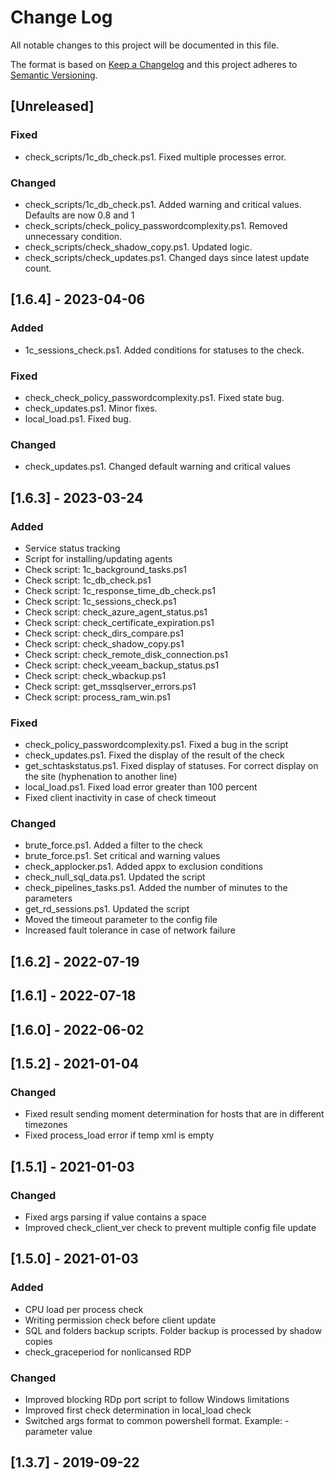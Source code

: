 # Change Log
All notable changes to this project will be documented in this file.

The format is based on [Keep a Changelog](http://keepachangelog.com/)
and this project adheres to [Semantic Versioning](http://semver.org/).

## [Unreleased]

### Fixed

- check_scripts/1c_db_check.ps1. Fixed multiple processes error.

### Changed

- check_scripts/1c_db_check.ps1. Added warning and critical values. Defaults are now 0.8 and 1
- check_scripts/check_policy_passwordcomplexity.ps1. Removed unnecessary condition.
- check_scripts/check_shadow_copy.ps1. Updated logic.
- check_scripts/check_updates.ps1. Changed days since latest update count.

## [1.6.4] - 2023-04-06

### Added

- 1c_sessions_check.ps1. Added conditions for statuses to the check.

### Fixed

- check_check_policy_passwordcomplexity.ps1. Fixed state bug.
- check_updates.ps1. Minor fixes.
- local_load.ps1. Fixed bug.

### Changed

- check_updates.ps1. Changed default warning and critical values

## [1.6.3] - 2023-03-24

### Added

- Service status tracking
- Script for installing/updating agents
- Check script: 1c_background_tasks.ps1
- Check script: 1c_db_check.ps1
- Check script: 1c_response_time_db_check.ps1
- Check script: 1c_sessions_check.ps1
- Check script: check_azure_agent_status.ps1
- Check script: check_certificate_expiration.ps1
- Check script: check_dirs_compare.ps1
- Check script: check_shadow_copy.ps1
- Check script: check_remote_disk_connection.ps1
- Check script: check_veeam_backup_status.ps1
- Check script: check_wbackup.ps1
- Check script: get_mssqlserver_errors.ps1
- Check script: process_ram_win.ps1

### Fixed

- check_policy_passwordcomplexity.ps1. Fixed a bug in the script
- check_updates.ps1. Fixed the display of the result of the check
- get_schtaskstatus.ps1. Fixed display of statuses. For correct display on the site (hyphenation to another line)
- local_load.ps1. Fixed load error greater than 100 percent
- Fixed client inactivity in case of check timeout

### Changed

- brute_force.ps1. Added a filter to the check
- brute_force.ps1. Set critical and warning values
- check_applocker.ps1. Added appx to exclusion conditions
- check_null_sql_data.ps1. Updated the script
- check_pipelines_tasks.ps1. Added the number of minutes to the parameters
- get_rd_sessions.ps1. Updated the script
- Moved the timeout parameter to the config file
- Increased fault tolerance in case of network failure

## [1.6.2] - 2022-07-19

## [1.6.1] - 2022-07-18

## [1.6.0] - 2022-06-02

## [1.5.2] - 2021-01-04

### Changed
- Fixed result sending moment determination for hosts that are in different timezones
- Fixed process_load error if temp xml is empty

## [1.5.1] - 2021-01-03

### Changed
- Fixed args parsing if value contains a space
- Improved check_client_ver check to prevent multiple config file update

## [1.5.0] - 2021-01-03

### Added
- CPU load per process check
- Writing permission check before client update
- SQL and folders backup scripts. Folder backup is processed by shadow copies
- check_graceperiod for nonlicansed RDP

### Changed
- Improved blocking RDp port script to follow Windows limitations
- Improved first check determination in local_load check
- Switched args format to common powershell format. Example: -parameter value

## [1.3.7] - 2019-09-22

